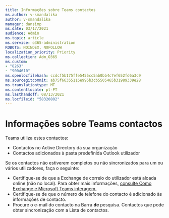 ```yaml
---
title: Informações sobre Teams contactos
ms.author: v-smandalika
author: v-smandalika
manager: dansimp
ms.date: 03/17/2021
audience: Admin
ms.topic: article
ms.service: o365-administration
ROBOTS: NOINDEX, NOFOLLOW
localization_priority: Priority
ms.collection: Adm_O365
ms.custom:
- "8263"
- "9004610"
ms.openlocfilehash: ccdcf5b175ffe5455cc5ab0bb4c7ef652fd6a3c9
ms.sourcegitcommit: ab75f66355116e995b3cb5505465b31989339e28
ms.translationtype: MT
ms.contentlocale: pt-PT
ms.lasthandoff: 08/13/2021
ms.locfileid: "58320802"
---
```

# <a name="information-about-teams-contacts"></a>Informações sobre Teams contactos

Teams utiliza estes contactos:

- Contactos no Active Directory da sua organização
- Contactos adicionados à pasta predefinida Outlook utilizador

Se os contactos não estiverem completos ou não sincronizados para um ou vários utilizadores, faça o seguinte:

- Certifique-se de que a Exchange de correio do utilizador está aloada online (não no local). Para obter mais informações, [consulte Como Exchange e Microsoft Teams interagem.](https://docs.microsoft.com/microsoftteams/exchange-teams-interact)
- Certifique-se de que o número de telefone do contacto é adicionado às informações de contacto.
- Procure o e-mail do contacto na Barra **de** pesquisa. Contactos que pode obter sincronização com a Lista de contactos.


